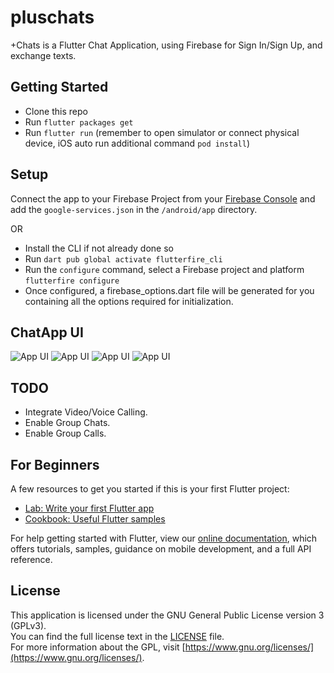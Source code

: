 # pluschats

+Chats is a Flutter Chat Application, using Firebase for Sign In/Sign Up, and exchange texts.

## Getting Started

*   Clone this repo
*   Run `flutter packages get`
*   Run `flutter run` (remember to open simulator or connect physical device, iOS auto run additional command `pod install`)

## Setup

Connect the app to your Firebase Project from your [Firebase Console](http://console.firebase.google.com) and add the `google-services.json` in the `/android/app` directory.

OR

*   Install the CLI if not already done so
*   Run `dart pub global activate flutterfire_cli`
*   Run the `configure` command, select a Firebase project and platform `flutterfire configure`
*   Once configured, a firebase_options.dart file will be generated for you containing all the options required for initialization.

## ChatApp UI

![App UI](simulator_screenshot_home_page.png)
![App UI](simulator_screenshot_chat_page.png)
![App UI](simulator_screenshot_settings_page_dark.png)
![App UI](simulator_screenshot_settings_page_light.png)

## TODO

*   Integrate Video/Voice Calling.
*   Enable Group Chats.
*   Enable Group Calls.

## For Beginners

A few resources to get you started if this is your first Flutter project:

*   [Lab: Write your first Flutter app](https://flutter.dev/docs/get-started/codelab)
*   [Cookbook: Useful Flutter samples](https://flutter.dev/docs/cookbook)

For help getting started with Flutter, view our
[online documentation](https://flutter.dev/docs), which offers tutorials,
samples, guidance on mobile development, and a full API reference.

## License

This application is licensed under the GNU General Public License version 3 (GPLv3).  
You can find the full license text in the [LICENSE](./LICENSE) file.  
For more information about the GPL, visit [https://www.gnu.org/licenses/](https://www.gnu.org/licenses/).